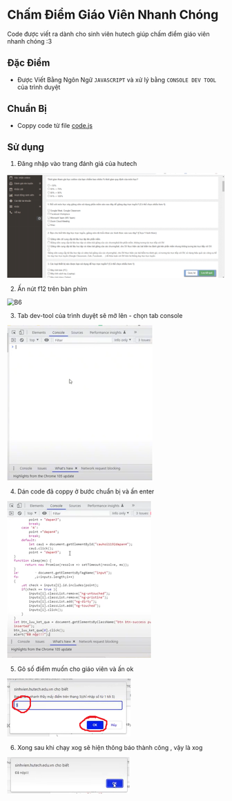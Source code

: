 # Chấm Điểm Giáo Viên Nhanh Chóng

Code được viết ra dành cho sinh viên hutech giúp chấm điểm giáo viên nhanh chóng :3

## Đặc Điểm

- Được Viết Bằng Ngôn Ngữ `JAVASCRIPT` và xử lý bằng `CONSOLE DEV TOOL` của trình duyệt

## Chuẩn Bị

- Coppy code từ file [code.js](https://github.com/ntd1683/cham-diem-giang-vien-nhanh-chong/blob/main/code.js)

## Sử dụng
1. Đăng nhập vào trang đánh giá của hutech

![B6](https://github.com/ntd1683/cham-diem-giang-vien-nhanh-chong/blob/main/img/Screenshot%202023-02-17%20000253.png?raw=true)

2. Ấn nút f12 trên bàn phím

![B6](https://cdn.tgdd.vn/hoi-dap/1329943/chuc-nang-cua-cac-phim-tu-f1-f12-tren-may-tinh-windows-ban%2011-800x533.jpg)

3. Tab dev-tool của trình duyệt sẽ mở lên - chọn tab console

![B6](https://github.com/ntd1683/cham-diem-giang-vien-nhanh-chong/blob/main/img/Screenshot_20230216_112204.png?raw=true)

4. Dán code đã coppy ở bước chuẩn bị và ấn enter

![B6](https://github.com/ntd1683/cham-diem-giang-vien-nhanh-chong/blob/main/img/Screenshot_20230216_112217.png?raw=true)

5. Gõ số điểm muốn cho giáo viên và ấn ok

![B6](https://github.com/ntd1683/cham-diem-giang-vien-nhanh-chong/blob/main/img/Screenshot_20230216_112243.png?raw=true)

6. Xong sau khi chạy xog sẽ hiện thông báo thành công , vậy là xog

![B6](https://github.com/ntd1683/cham-diem-giang-vien-nhanh-chong/blob/main/img/Screenshot_20230216_112255.png?raw=true)
